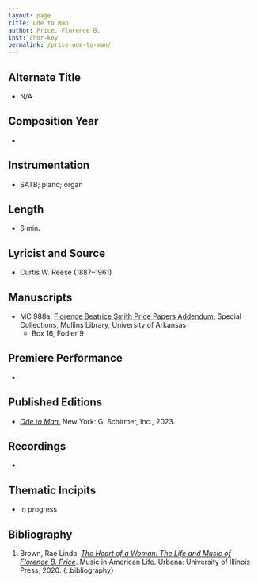 ```yaml
---
layout: page
title: Ode to Man
author: Price, Florence B.
inst: chor-key
permalink: /price-ode-to-man/
---
```


## Alternate Title
- N/A

## Composition Year
- 

## Instrumentation
- SATB; piano; organ

## Length
- 6 min.

## Lyricist and Source
- Curtis W. Reese (1887&ndash;1961)

## Manuscripts
- MC 988a: <a href="https://uark.as.atlas-sys.com/repositories/2/resources/1522" target="_blank">Florence Beatrice Smith Price Papers Addendum</a>, Special Collections, Mullins Library, University of Arkansas
    * Box 16, Fodler 9

## Premiere Performance
- 

## Published Editions
- <a href="https://www.wisemusicclassical.com/work/63667/Ode-to-Man--Florence-Price/" target="_blank">*Ode to Man*.</a> New York: G. Schirmer, Inc., 2023.

## Recordings
- 

## Thematic Incipits
- In progress

## Bibliography
1. Brown, Rae Linda. <a href="https://www.worldcat.org/title/1122800180" target="_blank">*The Heart of a Woman: The Life and Music of Florence B. Price*</a>. Music in American Life. Urbana: University of Illinois Press, 2020.
{:.bibliography}
